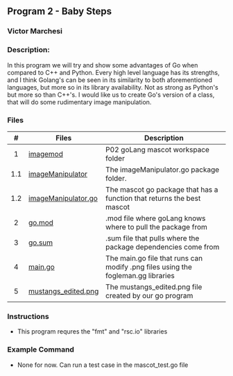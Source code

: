 ## Program 2 - Baby Steps
### Victor Marchesi
### Description:

In this program we will try and show some advantages of Go when compared to C++ and Python. Every high level language has its strengths, and I think Golang's can be seen in its similarity to both aforementioned languages, but more so in its library availability. Not as strong as Python's but more so than C++'s. I would like us to create Go's version of a class, that will do some rudimentary image manipulation.


### Files

|    #    | Files    | Description                      |
| :---: | -------- | -------------------------------- |
|    1    | [imagemod](./imagemod/) | P02 goLang mascot workspace folder |
|    1.1    | [imageManipulator](./imageManipulator) | The imageManipulator.go package folder. |
|    1.2    | [imageManipulator.go](./imageManipulator/imageManipulator.go) | The mascot go package that has a function that returns the best mascot |
|    2    | [go.mod](./imagemod/go.mod) | .mod file where goLang knows where to pull the package from |
|    3    | [go.sum](./imagemod/go.sum) | .sum file that pulls where the package dependencies come from |
|    4    | [main.go](./imagemod/main.go) | The main.go file that runs can modify .png files using the fogleman.gg libraries |
|    5    | [mustangs_edited.png](./imagemod/mustangs_edited.png) | The mustangs_edited.png file created by our go program |




### Instructions

- This program requres the "fmt" and "rsc.io" libraries

### Example Command

- None for now. Can run a test case in the mascot_test.go file
